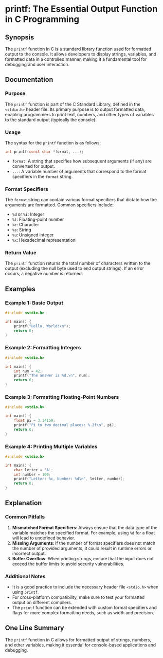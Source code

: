 <!--
Meta Description: # printf: The Essential Output Function in C Programming ## Synopsis The `printf` function in C is a standard library function used for formatted outp...
Meta Keywords: printf, output, format, number, function
-->

# printf: The Essential Output Function in C Programming

## Synopsis
The `printf` function in C is a standard library function used for formatted output to the console. It allows developers to display strings, variables, and formatted data in a controlled manner, making it a fundamental tool for debugging and user interaction.

## Documentation

### Purpose
The `printf` function is part of the C Standard Library, defined in the `<stdio.h>` header file. Its primary purpose is to output formatted data, enabling programmers to print text, numbers, and other types of variables to the standard output (typically the console).

### Usage
The syntax for the `printf` function is as follows:

```c
int printf(const char *format, ...);
```

- `format`: A string that specifies how subsequent arguments (if any) are converted for output.
- `...`: A variable number of arguments that correspond to the format specifiers in the `format` string.

### Format Specifiers
The `format` string can contain various format specifiers that dictate how the arguments are formatted. Common specifiers include:

- `%d` or `%i`: Integer
- `%f`: Floating-point number
- `%c`: Character
- `%s`: String
- `%u`: Unsigned integer
- `%x`: Hexadecimal representation

### Return Value
The `printf` function returns the total number of characters written to the output (excluding the null byte used to end output strings). If an error occurs, a negative number is returned.

## Examples

### Example 1: Basic Output
```c
#include <stdio.h>

int main() {
    printf("Hello, World!\n");
    return 0;
}
```

### Example 2: Formatting Integers
```c
#include <stdio.h>

int main() {
    int num = 42;
    printf("The answer is %d.\n", num);
    return 0;
}
```

### Example 3: Formatting Floating-Point Numbers
```c
#include <stdio.h>

int main() {
    float pi = 3.14159;
    printf("Pi to two decimal places: %.2f\n", pi);
    return 0;
}
```

### Example 4: Printing Multiple Variables
```c
#include <stdio.h>

int main() {
    char letter = 'A';
    int number = 100;
    printf("Letter: %c, Number: %d\n", letter, number);
    return 0;
}
```

## Explanation

### Common Pitfalls
1. **Mismatched Format Specifiers**: Always ensure that the data type of the variable matches the specified format. For example, using `%d` for a float will lead to undefined behavior.
2. **Missing Arguments**: If the number of format specifiers does not match the number of provided arguments, it could result in runtime errors or incorrect output.
3. **Buffer Overflow**: When printing strings, ensure that the input does not exceed the buffer limits to avoid security vulnerabilities.

### Additional Notes
- It is a good practice to include the necessary header file `<stdio.h>` when using `printf`.
- For cross-platform compatibility, make sure to test your formatted output on different compilers.
- The `printf` function can be extended with custom format specifiers and flags for more complex formatting needs, such as width and precision.

## One Line Summary
The `printf` function in C allows for formatted output of strings, numbers, and other variables, making it essential for console-based applications and debugging.